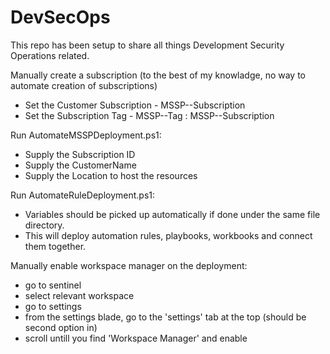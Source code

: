 # DevSecOps

This repo has been setup to share all things Development Security Operations related.

Manually create a subscription (to the best of my knowladge, no way to automate creation of subscriptions)
- Set the Customer Subscription - MSSP-<CustomerName>-Subscription
- Set the Subscription Tag - MSSP-<CusotmerName>-Tag : MSSP-<CustomerName>-Subscription

Run AutomateMSSPDeployment.ps1:
-  Supply the Subscription ID
-  Supply the CustomerName
-  Supply the Location to host the resources

Run AutomateRuleDeployment.ps1:
- Variables should be picked up automatically if done under the same file directory.
- This will deploy automation rules, playbooks, workbooks and connect them together.

Manually enable workspace manager on the deployment:
- go to sentinel
- select relevant workspace
- go to settings
- from the settings blade, go to the 'settings' tab at the top (should be second option in)
- scroll untill you find 'Workspace Manager' and enable
